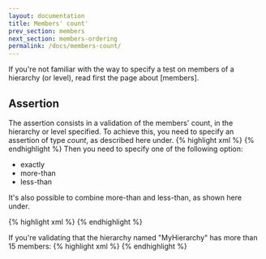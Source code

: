 ```yaml
---
layout: documentation
title: Members' count'
prev_section: members
next_section: members-ordering
permalink: /docs/members-count/
---
```

If you're not familiar with the way to specify a test on members of a hierarchy (or level), read first the page about [members].

## Assertion
The assertion consists in a validation of the members' count, in the hierarchy or level specified. To achieve this, you need to specify an assertion of type *count*, as described here under.
{% highlight xml %}
<test>
    <assert>
        <count/>
    </assert>
</test>
{% endhighlight %}
Then you need to specify one of the following option:
* exactly
* more-than
* less-than

It's also possible to combine more-than and less-than, as shown here under.

{% highlight xml %}
<count more-than="5" less-than="10"/>
{% endhighlight %}

If you're validating that the hierarchy named "MyHierarchy" has more than 15 members:
{% highlight xml %}
<test>
    <system-under-test>
	    <members>
		    <hierarchy caption="State-Province" dimension="Customer" perspective="Adventure Works"
			     connectionString="Provider=MSOLAP.4;Data Source=MyServer;Integrated Security=SSPI;Initial Catalog=MyCube;"
		     />
	    </members>
    </system-under-test>
    <assert>
        <count more-than="15"/>
    </assert>
</test>
{% endhighlight %}
